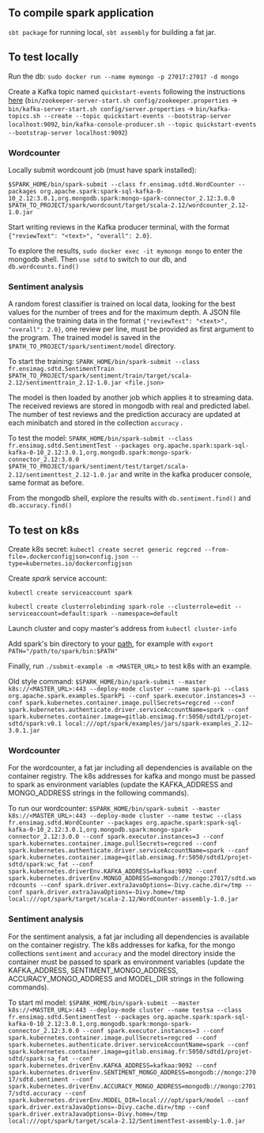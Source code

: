 ## To compile spark application
`sbt package` for running local, `sbt assembly` for building a fat jar.

## To test locally
Run the db:
`sudo docker run --name mymongo -p 27017:27017 -d mongo`

Create a Kafka topic named `quickstart-events` following the instructions [here](https://kafka.apache.org/quickstart) (`bin/zookeeper-server-start.sh config/zookeeper.properties` -> `bin/kafka-server-start.sh config/server.properties` -> `bin/kafka-topics.sh --create --topic quickstart-events --bootstrap-server localhost:9092`, `bin/kafka-console-producer.sh --topic quickstart-events --bootstrap-server localhost:9092`)

### Wordcounter
Locally submit wordcount job (must have spark installed):

`$SPARK_HOME/bin/spark-submit --class fr.ensimag.sdtd.WordCounter --packages org.apache.spark:spark-sql-kafka-0-10_2.12:3.0.1,org.mongodb.spark:mongo-spark-connector_2.12:3.0.0 $PATH_TO_PROJECT/spark/wordcount/target/scala-2.12/wordcounter_2.12-1.0.jar`

Start writing reviews in the Kafka producer terminal, with the format `{"reviewText": "<text>", "overall": 2.0}`.

To explore the results, `sudo docker exec -it mymongo mongo` to enter the mongodb shell. Then `use sdtd` to switch to our db, and `db.wordcounts.find()`

### Sentiment analysis
A random forest classifier is trained on local data, looking for the best values for the number of trees and for the maximum depth. A JSON file containing the training data in the format `{"reviewText": "<text>", "overall": 2.0}`, one review per line, must be provided as first argument to the program. The trained model is saved in the `$PATH_TO_PROJECT/spark/sentiment/model` directory.

To start the training: `SPARK_HOME/bin/spark-submit --class fr.ensimag.sdtd.SentimentTrain $PATH_TO_PROJECT/spark/sentiment/train/target/scala-2.12/sentimenttrain_2.12-1.0.jar <file.json>`

The model is then loaded by another job which applies it to streaming data. The received reviews are stored in mongodb with real and predicted label. The number of test reviews and the prediction accuracy are updated at each minibatch and stored in the collection `accuracy` .

To test the model: `SPARK_HOME/bin/spark-submit --class fr.ensimag.sdtd.SentimentTest --packages org.apache.spark:spark-sql-kafka-0-10_2.12:3.0.1,org.mongodb.spark:mongo-spark-connector_2.12:3.0.0 $PATH_TO_PROJECT/spark/sentiment/test/target/scala-2.12/sentimenttest_2.12-1.0.jar` and write in the kafka producer console, same format as before.

From the mongodb shell, explore the results with `db.sentiment.find()` and `db.accuracy.find()`

## To test on k8s
Create k8s secret:
`kubectl create secret generic regcred --from-file=.dockerconfigjson=config.json --type=kubernetes.io/dockerconfigjson`

Create *spark* service account:

`kubectl create serviceaccount spark`

`kubectl create clusterrolebinding spark-role --clusterrole=edit --serviceaccount=default:spark --namespace=default`

Launch cluster and copy master's address from `kubectl cluster-info`

Add spark's bin directory to your [path](https://askubuntu.com/questions/60218/how-to-add-a-directory-to-the-path), for example with `export PATH="/path/to/spark/bin:$PATH"`

Finally, run `./submit-example -m <MASTER_URL>` to test k8s with an example.

Old style command: `$SPARK_HOME/bin/spark-submit --master k8s://<MASTER_URL>:443 --deploy-mode cluster --name spark-pi --class org.apache.spark.examples.SparkPi --conf spark.executor.instances=3 --conf spark.kubernetes.container.image.pullSecrets=regcred --conf spark.kubernetes.authenticate.driver.serviceAccountName=spark --conf spark.kubernetes.container.image=gitlab.ensimag.fr:5050/sdtd1/projet-sdtd/spark:v0.1 local:///opt/spark/examples/jars/spark-examples_2.12–3.0.1.jar`


### Wordcounter
For the wordcounter, a fat jar including all dependencies is available on the container registry. The k8s addresses for kafka and mongo must be passed to spark as environment variables (update the KAFKA_ADDRESS and MONGO_ADDRESS strings in the following commands).

To run our wordcounter: `$SPARK_HOME/bin/spark-submit --master k8s://<MASTER_URL>:443 --deploy-mode cluster --name testwc --class fr.ensimag.sdtd.WordCounter --packages org.apache.spark:spark-sql-kafka-0-10_2.12:3.0.1,org.mongodb.spark:mongo-spark-connector_2.12:3.0.0 --conf spark.executor.instances=3 --conf spark.kubernetes.container.image.pullSecrets=regcred --conf spark.kubernetes.authenticate.driver.serviceAccountName=spark --conf spark.kubernetes.container.image=gitlab.ensimag.fr:5050/sdtd1/projet-sdtd/spark:wc_fat --conf spark.kubernetes.driverEnv.KAFKA_ADDRESS=kafkaa:9092 --conf spark.kubernetes.driverEnv.MONGO_ADDRESS=mongodb://mongo:27017/sdtd.wordcounts --conf spark.driver.extraJavaOptions=-Divy.cache.dir=/tmp --conf spark.driver.extraJavaOptions=-Divy.home=/tmp local:///opt/spark/target/scala-2.12/WordCounter-assembly-1.0.jar`

### Sentiment analysis

For the sentiment analysis, a fat jar including all dependencies is available on the container registry. The k8s addresses for kafka, for the mongo collections `sentiment` and `accuracy` and the model directory inside the container must be passed to spark as environment variables (update the KAFKA_ADDRESS, SENTIMENT_MONGO_ADDRESS, ACCURACY_MONGO_ADDRESS and MODEL_DIR strings in the following commands).

To start ml model: `$SPARK_HOME/bin/spark-submit --master k8s://<MASTER_URL>:443 --deploy-mode cluster --name testsa --class fr.ensimag.sdtd.SentimentTest --packages org.apache.spark:spark-sql-kafka-0-10_2.12:3.0.1,org.mongodb.spark:mongo-spark-connector_2.12:3.0.0 --conf spark.executor.instances=3 --conf spark.kubernetes.container.image.pullSecrets=regcred --conf spark.kubernetes.authenticate.driver.serviceAccountName=spark --conf spark.kubernetes.container.image=gitlab.ensimag.fr:5050/sdtd1/projet-sdtd/spark:sa_fat --conf spark.kubernetes.driverEnv.KAFKA_ADDRESS=kafkaa:9092 --conf spark.kubernetes.driverEnv.SENTIMENT_MONGO_ADDRESS=mongodb://mongo:27017/sdtd.sentiment --conf spark.kubernetes.driverEnv.ACCURACY_MONGO_ADDRESS=mongodb://mongo:27017/sdtd.accuracy --conf spark.kubernetes.driverEnv.MODEL_DIR=local:///opt/spark/model --conf spark.driver.extraJavaOptions=-Divy.cache.dir=/tmp --conf spark.driver.extraJavaOptions=-Divy.home=/tmp local:///opt/spark/target/scala-2.12/SentimentTest-assembly-1.0.jar`